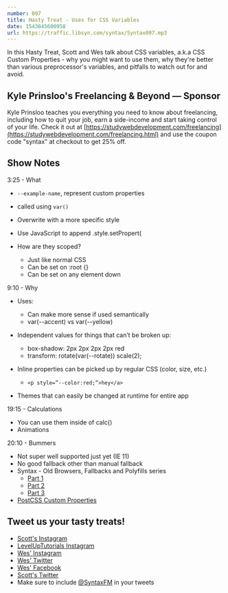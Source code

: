 ```yaml
---
number: 097
title: Hasty Treat - Uses for CSS Variables
date: 1543845600958
url: https://traffic.libsyn.com/syntax/Syntax097.mp3
---
```


In this Hasty Treat, Scott and Wes talk about CSS variables, a.k.a CSS Custom Properties - why you might want to use them, why they're better than various preprocessor's variables, and pitfalls to watch out for and avoid. 


## Kyle Prinsloo's Freelancing & Beyond — Sponsor

Kyle Prinsloo teaches you everything you need to know about freelancing, including how to quit your job, earn a side-income and start taking control of your life. Check it out at [https://studywebdevelopment.com/freelancing](https://studywebdevelopment.com/freelancing.html) and use the coupon code "syntax" at checkout to get 25% off.

## Show Notes

3:25 - What

* `--example-name`, represent custom properties
* called using `var()` 
* Overwrite with a more specific style
* Use JavaScript to append .style.setPropert(

* How are they scoped?
  * Just like normal CSS
  * Can be set on :root {}
  * Can be set on any element down

9:10 - Why

* Uses:
  * Can make more sense if used semantically
  * var(--accent) vs var(--yellow)

* Independent values for things that can’t be broken up:
  * box-shadow: 2px 2px 2px 2px red
  * transform: rotate(var(--rotate)) scale(2);

* Inline properties can be picked up by regular CSS (color, size, etc.)
  * `<p style=”--color:red;”>hey</a>`

* Themes that can easily be changed at runtime for entire app

19:15 - Calculations

* You can use them inside of calc()
* Animations

20:10 - Bummers

* Not super well supported just yet (IE 11)
* No good fallback other than manual fallback
* Syntax - Old Browsers, Fallbacks and Polyfills series
  * [Part 1](https://syntax.fm/show/083/hasty-treat-old-browsers-fallbacks-and-polyfills-part-1)
  * [Part 2](https://syntax.fm/show/085/hasty-treat-old-browsers-fallbacks-and-polyfills-part-2)
  * [Part 3](https://syntax.fm/show/087/hasty-treat-old-browsers-fallbacks-and-polyfills-part-3)
* [PostCSS Custom Properties](https://github.com/postcss/postcss-custom-properties)

## Tweet us your tasty treats!

* [Scott's Instagram](https://www.instagram.com/stolinski/)
* [LevelUpTutorials Instagram](https://www.instagram.com/LevelUpTutorials/)
* [Wes' Instagram](https://www.instagram.com/wesbos/)
* [Wes' Twitter](https://twitter.com/wesbos)
* [Wes' Facebook](https://www.facebook.com/wesbos.developer)
* [Scott's Twitter](https://twitter.com/stolinski)
* Make sure to include [@SyntaxFM](https://twitter.com/SyntaxFM) in your tweets